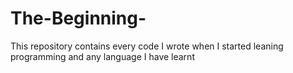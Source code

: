 # The-Beginning-
This repository contains every code I wrote when I started leaning programming and any language I have learnt
